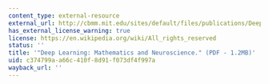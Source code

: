 ```yaml
---
content_type: external-resource
external_url: http://cbmm.mit.edu/sites/default/files/publications/Deep%20Learning-%20mathematics%20and%20neuroscience.pdf
has_external_license_warning: true
license: https://en.wikipedia.org/wiki/All_rights_reserved
status: ''
title: '"Deep Learning: Mathematics and Neuroscience." (PDF - 1.2MB)'
uid: c374799a-a66c-410f-8d91-f073df4f997a
wayback_url: ''
---
```


